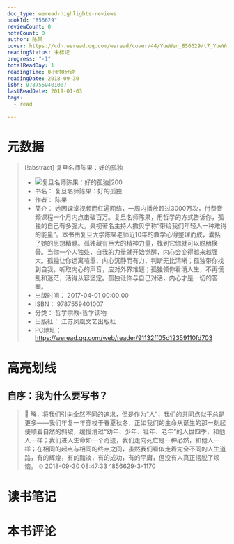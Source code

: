 ```yaml
---
doc_type: weread-highlights-reviews
bookId: "856629"
reviewCount: 0
noteCount: 0
author: 陈果
cover: https://cdn.weread.qq.com/weread/cover/44/YueWen_856629/t7_YueWen_856629.jpg
readingStatus: 未标记
progress: "-1"
totalReadDay: 1
readingTime: 0小时0分钟
readingDate: 2018-09-30
isbn: 9787559401007
lastReadDate: 2019-01-03
tags:
  - read

---
```

# 元数据
> [!abstract] 复旦名师陈果：好的孤独
> - ![ 复旦名师陈果：好的孤独|200](https://cdn.weread.qq.com/weread/cover/44/YueWen_856629/t7_YueWen_856629.jpg)
> - 书名： 复旦名师陈果：好的孤独
> - 作者： 陈果
> - 简介： 她因课堂视频而红遍网络，一周内播放超过3000万次，付费音频课程一个月内点击破百万。复旦名师陈果，用哲学的方式告诉你，孤独的自己有多强大。央视著名主持人撒贝宁称“带给我们年轻人一种难得的能量”。本书由复旦大学陈果老师近10年的教学心得整理而成，囊括了她的思想精髓。孤独藏有巨大的精神力量，找到它你就可以脱胎换骨。当你一个人独处，自我的力量就开始觉醒，内心会变得越来越强大。孤独让你远离喧嚣，内心沉静而有力，判断无比清晰；孤独带你找到自我，听取内心的声音，应对外界难题；孤独领你看清人生，不再慌乱和迷茫，活得从容坚定。孤独让你与自己对话，内心才是一切的答案。
> - 出版时间： 2017-04-01 00:00:00
> - ISBN： 9787559401007
> - 分类： 哲学宗教-哲学读物
> - 出版社： 江苏凤凰文艺出版社
> - PC地址：https://weread.qq.com/web/reader/91132ff05d12359110fd703

# 高亮划线

## 自序：我为什么要写书？

> 📌 解，将我们引向全然不同的追求，但是作为“人”，我们的共同点似乎总是更多——我们年复一年穿梭于春夏秋冬，正如我们的生命从诞生的那一刻起便顺着自然的斜坡，缓慢滑过“幼年、少年、壮年、老年”的人世四季，和他人一样；我们进入生命如一个奇迹，我们走向死亡是一种必然，和他人一样；在相同的起点与相同的终点之间，虽然我们看似走着完全不同的人生道路，有的辉煌，有的黯淡，有的成功，有的平庸，但没有人真正摆脱了烦恼。 
> ⏱ 2018-09-30 08:47:33 ^856629-3-1170

# 读书笔记

# 本书评论

